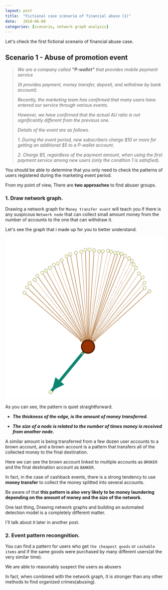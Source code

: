 ```yaml
---
layout: post
title:  "Fictional case scenario of financial abuse (1)"
date:   2018-06-08 
categories: [scenario, network graph analysis]
---
```



Let's check the first fictional scenario of financial abuse case.

## Scenario 1 - Abuse of promotion event

> _We are a company called **"P-wallet"** that provides mobile payment service_
>
> _(It provides payment, money transfer, deposit, and withdraw by bank account)._
>
> _Recently, the marketing team has confirmed that many users have entered our service through various events._
>
> _However, we have confirmed that the actual AU ratio is not significantly different from the previous one._
>
> _Details of the event are as follows._
>
> _1. During the event period, new subscribers charge $10 or more for getting an additional $5 to a P-wallet account._
>
> _2. Charge $5, regardless of the payment amount, when using the first payment service among new users (only the condition 1 is satisfied)._

You should be able to determine that you only need to check the patterns of users registered during the marketing event period. 

From my point of view, There are __two approaches__ to find abuser groups. 

### 1. Draw network graph.

Drawing a network graph for `Money transfer event` will teach you if there is any suspicous `Network node` that can collect small amount money from the number of accounts to the one that can withdraw it.  

Let's see the graph that i made up for you to better understand. 
    
![screenshot_1](/static/img/sample_abuser.jpg)

As you can see, the pattern is quiet straightforward. 

  - ***The thickness of the edge, is the amount of money transferred.***

  - ***The size of a node is related to the number of times money is received from another node.***
    
A similar amount is being transferred from a few dozen user accounts to a brown account, and a brown account is a pattern that transfers all of the collected money to the final destination.

Here we can see the brown account linked to multiple accounts as `BROKER` and the final destination account as `BANKER`.   

In fact, in the case of cashback events, there is a strong tendency to use **money transfer** to collect the money splitted into several accounts. 

Be aware of that **this pattern is also very likely to be money laundering depending on the amount of money and the size of the network.**

One last thing, Drawing network graphs and building an automated detection model is a completely different matter.

I'll talk about it later in another post. 

### 2. Event pattern recongnition.

You can find a pattern for users who get `the cheapest goods` or `cashable items` and if the same goods were purchased by many different users(at the very similar time). 

We are able to reasonably suspect the users as abusers 

In fact, when combined with the network graph, It is stronger than any other methods to find organized crimes(abusing). 
